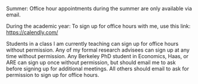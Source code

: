 Summer: Office hour appointments during the summer are only available via email. 

During the academic year:
To sign up for office hours with me, use this link:
https://calendly.com/

Students in a class I am currently teaching can sign up for office hours without permission. Any of my formal research advisees can sign up at any time without permission. Any Berkeley PhD student in Economics, Haas, or ARE can sign up once without permission, but should email me to ask before signing up for additional meetings. All others should email to ask for permission to sign up for office hours. 

